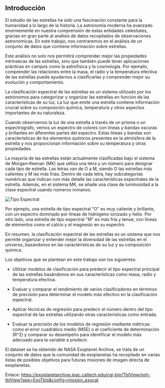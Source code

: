 ## **Introducción**

El estudio de las estrellas ha sido una fascinación constante para la humanidad a lo largo de la historia. La astronomía moderna ha avanzado enormemente en nuestra comprensión de estas entidades celestiales, gracias en gran parte al análisis de datos recopilados de observaciones astronómicas. En este trabajo, nos centraremos en el análisis de un conjunto de datos que contiene información sobre estrellas.

Este análisis no solo nos permitirá comprender mejor las propiedades intrínsecas de las estrellas, sino que también puede tener aplicaciones prácticas en campos como la astrofísica y la cosmología. Por ejemplo, comprender las relaciones entre la masa, el radio y la temperatura efectiva de las estrellas puede ayudarnos a clasificarlas y comprender mejor su evolución y comportamiento.

La clasificación espectral de las estrellas es un sistema utilizado por los astrónomos para categorizar y organizar las estrellas en función de las características de su luz. La luz que emite una estrella contiene información crucial sobre su composición química, temperatura y otros aspectos importantes de su naturaleza.

Cuando observamos la luz de una estrella a través de un prisma o un espectrógrafo, vemos un espectro de colores con líneas y bandas oscuras y brillantes en diferentes partes del espectro. Estas líneas y bandas son características de los elementos químicos presentes en la atmósfera de la estrella y nos proporcionan información sobre su temperatura y otras propiedades.

La mayoría de las estrellas están actualmente clasificadas bajo el sistema de Morgan–Keenan (MK) que utiliza una letra y un número para designar cada tipo de estrella. Las letras van de O a M, siendo O las estrellas más calientes y M las más frías. Dentro de cada letra, hay subcategorías numéricas que indican con más detalle las características espectrales de la estrella. Además, en el sistema MK, se añade una clase de luminosidad a la clase espectral usando números romanos.

![Tipo Espectral](./image/TE.png) 

Por ejemplo, una estrella de tipo espectral "O" es muy caliente y brillante, con un espectro dominado por líneas de hidrógeno ionizado y helio. Por otro lado, una estrella de tipo espectral "M" es más fría y tenue, con líneas de elementos como el calcio y el magnesio en su espectro.

En resumen, la clasificación espectral de las estrellas es un sistema que nos permite organizar y entender mejor la diversidad de las estrellas en el universo, basándonos en las características de su luz y su composición química.


Los objetivos que se plantean en este trabajo son los siguientes:

* Utilizar modelos de clasificación para predecir el tipo espectral principal de las estrellas basándonos en sus características como masa, radio y temperatura efectiva.

* Evaluar y comparar el rendimiento de varios clasificadores en términos de precisión para determinar el modelo más efectivo en la clasificación espectral.

* Aplicar técnicas de regresión para predecir el número dentro del tipo espectral de las estrellas utilizando otras características como entrada.

* Evaluar la precisión de los modelos de regresión mediante métricas como el error cuadrático medio (MSE) o el coeficiente de determinación (R^2) y comparar su desempeño para identificar el modelo más adecuado para la variable a predecir.




El dataset se ha obtenido de NASA Exoplanet Archive, se trata de un conjunto de datos que la comunidad de exoplanetas ha recopilado en varias listas de posibles objetivos para futuras misiones de imagen directa de exoplanetas.

Enlace: https://exoplanetarchive.ipac.caltech.edu/cgi-bin/TblView/nph-tblView?app=ExoTbls&config=mission_exocat

